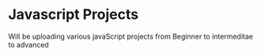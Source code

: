 # Javascript Projects

Will be uploading various javaScript projects
from Beginner to intermeditae to advanced 
